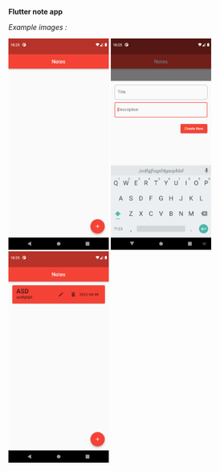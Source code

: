 **Flutter note app** 



*Example images :*


<img src="https://github.com/Furkannc/flutter-note-app/blob/main/note_app/img/1.png?raw=true" width="200" height="420">
<img src="https://github.com/Furkannc/flutter-note-app/blob/main/note_app/img/2.png?raw=true" width="200" height="420">
<img src="https://github.com/Furkannc/flutter-note-app/blob/main/note_app/img/3.png?raw=true" width="200" height="420">

